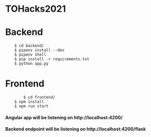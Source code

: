 # TOHacks2021
# Backend
```
   	$ cd backend/
	$ pipenv install --dev
	$ pipenv shell
	$ pip install -r requirements.txt
	$ python app.py
```
# Frontend

```
    	$ cd frontend/
	$ npm install
	$ npm run start
```

#### Angular app will be listening on http://localhost:4200/ 
#### Backend endpoint will be listening on http://localhost:4200/flask

